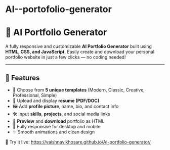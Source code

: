 # AI--portofolio-generator
# 💼 AI Portfolio Generator

A fully responsive and customizable **AI Portfolio Generator** built using **HTML, CSS, and JavaScript**. Easily create and download your personal portfolio website in just a few clicks — no coding needed!

---

## 🚀 Features

- 🔘 Choose from **5 unique templates** (Modern, Classic, Creative, Professional, Simple)
- 📝 Upload and display **resume (PDF/DOC)**
- 🖼️ Add **profile picture**, name, bio, and contact info
- 🛠️ Input **skills**, **projects**, and social media links
- 📄 **Preview** and **download** portfolio as HTML 
- 📱 Fully responsive for desktop and mobile
- ✨ Smooth animations and clean design


🔗 Try it live:
https://vaishnavikhosare.github.io/AI-portfolio-generator/




